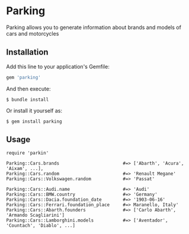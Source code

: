 # Parking

Parking allows you to generate information about brands and models of cars and motorcycles

## Installation

Add this line to your application's Gemfile:

```ruby
gem 'parking'
```

And then execute:

    $ bundle install

Or install it yourself as:

    $ gem install parking

## Usage

```
require 'parkin'

Parking::Cars.brands                        #=> ['Abarth', 'Acura', 'Aixam', ...], 
Parking::Cars.random                        #=> 'Renault Megane'
Parking::Cars::Volkswagen.random            #=> 'Passat'

Parking::Cars::Audi.name                    #=> 'Audi'
Parking::Cars::BMW.country                  #=> 'Germany'
Parking::Cars::Dacia.foundation_date        #=> '1903-06-16'
Parking::Cars::Ferrari.foundation_place     #=> Maranello, Italy'
Parking::Cars::Abarth.founders              #=> ['Carlo Abarth', 'Armando Scagliarini']
Parking::Cars::Lamborghini.models           #=> ['Aventador', 'Countach', 'Diablo', ...]
```